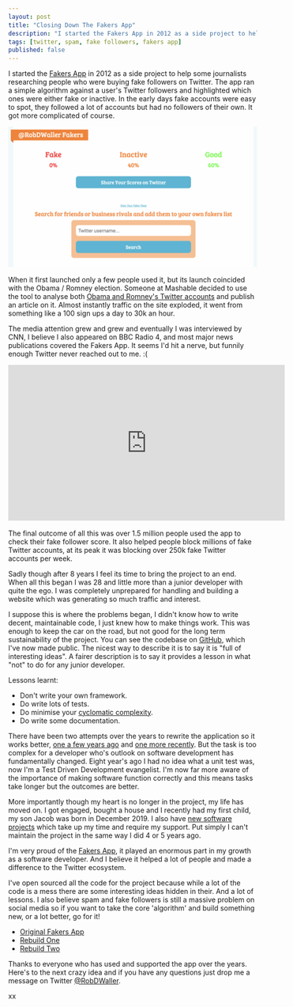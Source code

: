 ```yaml
---
layout: post
title: "Closing Down The Fakers App"
description: "I started the Fakers App in 2012 as a side project to help some journalists researching people who were buying fake followers on Twitter."
tags: [twitter, spam, fake followers, fakers app]
published: false
--- 
```

I started the [Fakers App](https://twitter.com) in 2012 as a side project to help some journalists researching people who were buying fake followers on Twitter. The app ran a simple algorithm against a user's Twitter followers and highlighted which ones were either fake or inactive. In the early days fake accounts were easy to spot, they followed a lot of accounts but had no followers of their own. It got more complicated of course.

<img src="/assets/img/fakers-screenshot.png" />

When it first launched only a few people used it, but its launch coincided with the Obama / Romney election. Someone at Mashable decided to use the tool to analyse both [Obama and Romney's Twitter accounts](https://mashable.com/2012/08/24/obama-has-13-million-fake-twitter-followers-report/) and publish an article on it. Almost instantly traffic on the site exploded, it went from something like a 100 sign ups a day to 30k an hour.

The media attention grew and grew and eventually I was interviewed by CNN, I believe I also appeared on BBC Radio 4, and most major news publications covered the Fakers App. It seems I'd hit a nerve, but funnily enough Twitter never reached out to me. :(

<iframe width="560" height="315" src="https://www.youtube.com/embed/CFZyxNbkv5k" frameborder="0" allow="accelerometer; autoplay; encrypted-media; gyroscope; picture-in-picture" allowfullscreen></iframe>

The final outcome of all this was over 1.5 million people used the app to check their fake follower score. It also helped people block millions of fake Twitter accounts, at its peak it was blocking over 250k fake Twitter accounts per week.

Sadly though after 8 years I feel its time to bring the project to an end. When all this began I was 28 and little more than a junior developer with quite the ego. I was completely unprepared for handling and building a website which was generating so much traffic and interest. 

I suppose this is where the problems began, I didn't know how to write decent, maintainable code, I just knew how to make things work. This was enough to keep the car on the road, but not good for the long term sustainability of the project. You can see the codebase on [GitHub](), which I've now made public. The nicest way to describe it is to say it is "full of interesting ideas". A fairer description is to say it provides a lesson in what "not" to do for any junior developer.

Lessons learnt:
- Don't write your own framework.
- Do write lots of tests.
- Do minimise your [cyclomatic complexity]().
- Do write some documentation.

There have been two attempts over the years to rewrite the application so it works better, [one a few years ago]() and [one more recently](). But the task is too complex for a developer who's outlook on software development has fundamentally changed. Eight year's ago I had no idea what a unit test was, now I'm a Test Driven Development evangelist. I'm now far more aware of the importance of making software function correctly and this means tasks take longer but the outcomes are better.

More importantly though my heart is no longer in the project, my life has moved on. I got engaged, bought a house and I recently had my first child, my son Jacob was born in December 2019. I also have [new software projects]() which take up my time and require my support. Put simply I can't maintain the project in the same way I did 4 or 5 years ago.

I'm very proud of the [Fakers App](https://fakers.com), it played an enormous part in my growth as a software developer. And I believe it helped a lot of people and made a difference to the Twitter ecosystem.

I've open sourced all the code for the project because while a lot of the code is a mess there are some interesting ideas hidden in their. And a lot of lessons. I also believe spam and fake followers is still a massive problem on social media so if you want to take the core 'algorithm' and build something new, or a lot better, go for it!

- [Original Fakers App]()
- [Rebuild One]()
- [Rebuild Two]()

Thanks to everyone who has used and supported the app over the years. Here's to the next crazy idea and if you have any questions just drop me a message on Twitter [@RobDWaller](https://twitter.com/RobDWaller).

xx